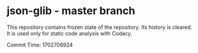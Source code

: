 # json-glib - master branch

This repository contains frozen state of the repository.
Its history is cleared. It is used only for static code
analysis with Codacy.

Commit Time: 1702706924